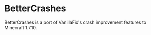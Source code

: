 # BetterCrashes
BetterCrashes is a port of VanillaFix's crash improvement features to Minecraft 1.7.10.
